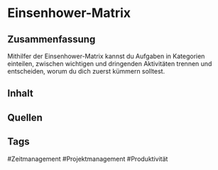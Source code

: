 # Einsenhower-Matrix
## Zusammenfassung
Mithilfer der Einsenhower-Matrix kannst du Aufgaben in Kategorien einteilen, zwischen wichtigen und dringenden Aktivitäten trennen und entscheiden, worum du dich zuerst kümmern solltest.

## Inhalt


## Quellen


## Tags
#Zeitmanagement 
#Projektmanagement 
#Produktivität 

